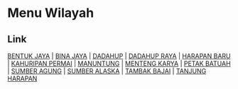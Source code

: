 # Menu Wilayah

## Link

[BENTUK JAYA](https://github.com/gigit-pemilu/pemilu-2024-62-kalimantan-tengah/tree/main/pilpres/hitung-suara/sub/62-kalimantan-tengah/sub/03-kapuas/sub/16-dadahup/sub/2005-bentuk-jaya)
 | 
[BINA JAYA](https://github.com/gigit-pemilu/pemilu-2024-62-kalimantan-tengah/tree/main/pilpres/hitung-suara/sub/62-kalimantan-tengah/sub/03-kapuas/sub/16-dadahup/sub/2003-bina-jaya)
 | 
[DADAHUP](https://github.com/gigit-pemilu/pemilu-2024-62-kalimantan-tengah/tree/main/pilpres/hitung-suara/sub/62-kalimantan-tengah/sub/03-kapuas/sub/16-dadahup/sub/2001-dadahup)
 | 
[DADAHUP RAYA](https://github.com/gigit-pemilu/pemilu-2024-62-kalimantan-tengah/tree/main/pilpres/hitung-suara/sub/62-kalimantan-tengah/sub/03-kapuas/sub/16-dadahup/sub/2013-dadahup-raya)
 | 
[HARAPAN BARU](https://github.com/gigit-pemilu/pemilu-2024-62-kalimantan-tengah/tree/main/pilpres/hitung-suara/sub/62-kalimantan-tengah/sub/03-kapuas/sub/16-dadahup/sub/2004-harapan-baru)
 | 
[KAHURIPAN PERMAI](https://github.com/gigit-pemilu/pemilu-2024-62-kalimantan-tengah/tree/main/pilpres/hitung-suara/sub/62-kalimantan-tengah/sub/03-kapuas/sub/16-dadahup/sub/2012-kahuripan-permai)
 | 
[MANUNTUNG](https://github.com/gigit-pemilu/pemilu-2024-62-kalimantan-tengah/tree/main/pilpres/hitung-suara/sub/62-kalimantan-tengah/sub/03-kapuas/sub/16-dadahup/sub/2008-manuntung)
 | 
[MENTENG KARYA](https://github.com/gigit-pemilu/pemilu-2024-62-kalimantan-tengah/tree/main/pilpres/hitung-suara/sub/62-kalimantan-tengah/sub/03-kapuas/sub/16-dadahup/sub/2010-menteng-karya)
 | 
[PETAK BATUAH](https://github.com/gigit-pemilu/pemilu-2024-62-kalimantan-tengah/tree/main/pilpres/hitung-suara/sub/62-kalimantan-tengah/sub/03-kapuas/sub/16-dadahup/sub/2007-petak-batuah)
 | 
[SUMBER AGUNG](https://github.com/gigit-pemilu/pemilu-2024-62-kalimantan-tengah/tree/main/pilpres/hitung-suara/sub/62-kalimantan-tengah/sub/03-kapuas/sub/16-dadahup/sub/2006-sumber-agung)
 | 
[SUMBER ALASKA](https://github.com/gigit-pemilu/pemilu-2024-62-kalimantan-tengah/tree/main/pilpres/hitung-suara/sub/62-kalimantan-tengah/sub/03-kapuas/sub/16-dadahup/sub/2009-sumber-alaska)
 | 
[TAMBAK BAJAI](https://github.com/gigit-pemilu/pemilu-2024-62-kalimantan-tengah/tree/main/pilpres/hitung-suara/sub/62-kalimantan-tengah/sub/03-kapuas/sub/16-dadahup/sub/2002-tambak-bajai)
 | 
[TANJUNG HARAPAN](https://github.com/gigit-pemilu/pemilu-2024-62-kalimantan-tengah/tree/main/pilpres/hitung-suara/sub/62-kalimantan-tengah/sub/03-kapuas/sub/16-dadahup/sub/2011-tanjung-harapan)

